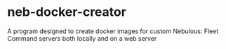 # neb-docker-creator
A program designed to create docker images for custom Nebulous: Fleet Command servers both locally and on a web server

